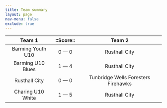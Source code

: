 ```yaml
---
title: Team summary
layout: page
nav-menu: false
exclude: true
---
```




|      Team 1       |  ::Score::  |               Team 2                |
|:-----------------:|:-----------:|:-----------------------------------:|
| Barming Youth U10 | 0 &mdash; 0 |            Rusthall City            |
| Barming U10 Blues | 1 &mdash; 4 |            Rusthall City            |
|   Rusthall City   | 0 &mdash; 0 | Tunbridge Wells Foresters Firehawks |
| Charing U10 White | 1 &mdash; 5 |            Rusthall City            |

 <br /><br /><br />